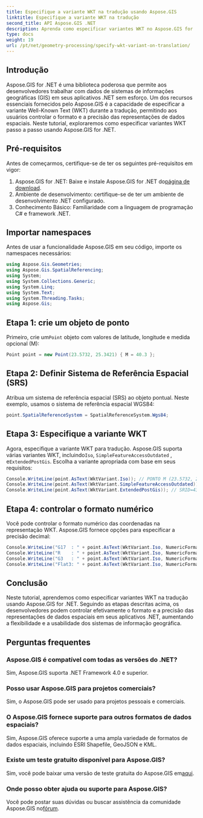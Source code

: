```yaml
---
title: Especifique a variante WKT na tradução usando Aspose.GIS
linktitle: Especifique a variante WKT na tradução
second_title: API Aspose.GIS .NET
description: Aprenda como especificar variantes WKT no Aspose.GIS for .NET para controlar o formato e a precisão da representação de dados espaciais de maneira eficaz.
type: docs
weight: 19
url: /pt/net/geometry-processing/specify-wkt-variant-on-translation/
---
```

## Introdução
Aspose.GIS for .NET é uma biblioteca poderosa que permite aos desenvolvedores trabalhar com dados de sistemas de informações geográficas (GIS) em seus aplicativos .NET sem esforço. Um dos recursos essenciais fornecidos pelo Aspose.GIS é a capacidade de especificar a variante Well-Known Text (WKT) durante a tradução, permitindo aos usuários controlar o formato e a precisão das representações de dados espaciais. Neste tutorial, exploraremos como especificar variantes WKT passo a passo usando Aspose.GIS for .NET.
## Pré-requisitos
Antes de começarmos, certifique-se de ter os seguintes pré-requisitos em vigor:
1. Aspose.GIS for .NET: Baixe e instale Aspose.GIS for .NET do[página de download](https://releases.aspose.com/gis/net/).
2. Ambiente de desenvolvimento: certifique-se de ter um ambiente de desenvolvimento .NET configurado.
3. Conhecimento Básico: Familiaridade com a linguagem de programação C# e framework .NET.

## Importar namespaces
Antes de usar a funcionalidade Aspose.GIS em seu código, importe os namespaces necessários:
```csharp
using Aspose.Gis.Geometries;
using Aspose.Gis.SpatialReferencing;
using System;
using System.Collections.Generic;
using System.Linq;
using System.Text;
using System.Threading.Tasks;
using Aspose.Gis;
```
## Etapa 1: crie um objeto de ponto
 Primeiro, crie um`Point` objeto com valores de latitude, longitude e medida opcional (M):
```csharp
Point point = new Point(23.5732, 25.3421) { M = 40.3 };
```
## Etapa 2: Definir Sistema de Referência Espacial (SRS)
Atribua um sistema de referência espacial (SRS) ao objeto pontual. Neste exemplo, usamos o sistema de referência espacial WGS84:
```csharp
point.SpatialReferenceSystem = SpatialReferenceSystem.Wgs84;
```
## Etapa 3: Especifique a variante WKT
 Agora, especifique a variante WKT para tradução. Aspose.GIS suporta várias variantes WKT, incluindo`Iso`, `SimpleFeatureAccessOutdated` , e`ExtendedPostGis`. Escolha a variante apropriada com base em seus requisitos:
```csharp
Console.WriteLine(point.AsText(WktVariant.Iso)); // PONTO M (23.5732, 25.3421, 40.3)
Console.WriteLine(point.AsText(WktVariant.SimpleFeatureAccessOutdated)); // PONTO (23.5732, 25.3421)
Console.WriteLine(point.AsText(WktVariant.ExtendedPostGis)); // SRID=4326;POINTM (23,5732, 25,3421, 40,3)
```
## Etapa 4: controlar o formato numérico
Você pode controlar o formato numérico das coordenadas na representação WKT. Aspose.GIS fornece opções para especificar a precisão decimal:
```csharp
Console.WriteLine("G17  : " + point.AsText(WktVariant.Iso, NumericFormat.General(17))); // PONTO M (23.5732 25.342099999999999 40.299999999999997)
Console.WriteLine("R    : " + point.AsText(WktVariant.Iso, NumericFormat.RoundTrip)); // PONTO M (23.5732 25.3421 40.3)
Console.WriteLine("G3   : " + point.AsText(WktVariant.Iso, NumericFormat.General(3))); // PONTO M (23,6 25,3 40,3)
Console.WriteLine("Flat3: " + point.AsText(WktVariant.Iso, NumericFormat.Flat(3))); // PONTO M (23.573 25.342 40.3)
```

## Conclusão
Neste tutorial, aprendemos como especificar variantes WKT na tradução usando Aspose.GIS for .NET. Seguindo as etapas descritas acima, os desenvolvedores podem controlar efetivamente o formato e a precisão das representações de dados espaciais em seus aplicativos .NET, aumentando a flexibilidade e a usabilidade dos sistemas de informação geográfica.
## Perguntas frequentes
### Aspose.GIS é compatível com todas as versões do .NET?
Sim, Aspose.GIS suporta .NET Framework 4.0 e superior.
### Posso usar Aspose.GIS para projetos comerciais?
Sim, o Aspose.GIS pode ser usado para projetos pessoais e comerciais.
### O Aspose.GIS fornece suporte para outros formatos de dados espaciais?
Sim, Aspose.GIS oferece suporte a uma ampla variedade de formatos de dados espaciais, incluindo ESRI Shapefile, GeoJSON e KML.
### Existe um teste gratuito disponível para Aspose.GIS?
 Sim, você pode baixar uma versão de teste gratuita do Aspose.GIS em[aqui](https://releases.aspose.com/).
### Onde posso obter ajuda ou suporte para Aspose.GIS?
 Você pode postar suas dúvidas ou buscar assistência da comunidade Aspose.GIS no[fórum](https://forum.aspose.com/c/gis/33).